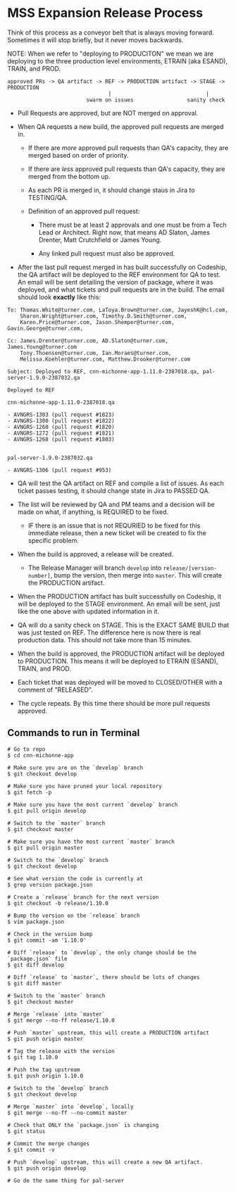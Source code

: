 # MSS Expansion Release Process
Think of this process as a conveyor belt that is always moving forward.
Sometimes it will stop briefly, but it never moves backwards.

NOTE: When we refer to "deploying to PRODUCITON" we mean we are deploying to the
three production level environments, ETRAIN (aka ESAND), TRAIN, and PROD.

```
approved PRs -> QA artifact -> REF -> PRODUCTION artifact -> STAGE -> PRODUCTION
                                |                              |
                         swarm on issues                 sanity check
```

- Pull Requests are approved, but are NOT merged on approval.

- When QA requests a new build, the approved pull requests are merged in.

  - If there are _more_ approved pull requests than QA's capacity, they are
    merged based on order of priority.

  - If there are _less_ approved pull requests than QA's capacity, they are
    merged from the bottom up.

  - As each PR is merged in, it should change staus in Jira to TESTING/QA.

  - Definition of an approved pull request:

    - There must be at least 2 approvals and one must be from a Tech Lead or
      Architect. Right now, that means AD Slaton, James Drenter, Matt
      Crutchfield or James Young.

    - Any linked pull request must also be approved.

- After the last pull request merged in has built successfully on Codeship, the
  QA artifact will be deployed to the REF environment for QA to test.  An email
  will be sent detailing the version of package, where it was deployed, and what
  tickets and pull requests are in the build.  The email should look **exactly**
  like this:

```
To: Thomas.White@turner.com, LaToya.Brown@turner.com, JayeshK@hcl.com,
    Sharon.Wright@turner.com, Timothy.D.Smith@turner.com,
    Karen.Price@turner.com, Jason.Shemper@turner.com, Gavin.George@turner.com,

Cc: James.Drenter@turner.com, AD.Slaton@turner.com, James.Young@turner.com
    Tony.Thoensen@turner.com, Ian.Moraes@turner.com,
    Melissa.Koehler@turner.com, Matthew.Drooker@turner.com

Subject: Deployed to REF, cnn-michonne-app-1.11.0-2387018.qa, pal-server-1.9.0-2387032.qa

Deployed to REF

cnn-michonne-app-1.11.0-2387018.qa

- AVNGRS-1303 (pull request #1823)
- AVNGRS-1300 (pull request #1822)
- AVNGRS-1260 (pull request #1820)
- AVNGRS-1272 (pull request #1821)
- AVNGRS-1268 (pull request #1803)


pal-server-1.9.0-2387032.qa

- AVNGRS-1306 (pull request #953)
```

- QA will test the QA artifact on REF and compile a list of issues.  As each
  ticket passes testing, it should change state in Jira to PASSED QA.

- The list will be reviewed by QA and PM teams and a decision will be made on
  what, if anything, is REQUIRED to be fixed.

  - IF there is an issue that is not REQURIED to be fixed for this immediate
    release, then a new ticket will be created to fix the specific problem.

- When the build is approved, a release will be created.

  - The Release Manager will branch `develop` into `release/[version-number]`,
    bump the version, then merge into `master`.  This will create the PRODUCTION
    artifact.

- When the PRODUCTION artifact has built successfully on Codeship, it will be
  deployed to the STAGE environment.  An email will be sent, just like the one
  above with updated information in it.

- QA will do a sanity check on STAGE.  This is the EXACT SAME BUILD that was
  just tested on REF.  The difference here is now there is real production data.
  This should not take more than 15 minutes.

- When the build is approved, the PRODUCTION artifact will be deployed to
  PRODUCTION.  This means it will be deployed to ETRAIN (ESAND), TRAIN, and
  PROD.

- Each ticket that was deployed will be moved to CLOSED/OTHER with a comment of
  "RELEASED".

- The cycle repeats.  By this time there should be more pull requests approved.


## Commands to run in Terminal

```shell
# Go to repo
$ cd cnn-michonne-app

# Make sure you are on the `develop` branch
$ git checkout develop

# Make sure you have pruned your local repository
$ git fetch -p

# Make sure you have the most current `develop` branch
$ git pull origin develop

# Switch to the `master` branch
$ git checkout master

# Make sure you have the most current `master` branch
$ git pull origin master

# Switch to the `develop` branch
$ git checkout develop

# See what version the code is currently at
$ grep version package.json

# Create a `release` branch for the next version
$ git checkout -b release/1.10.0

# Bump the version on the `release` branch
$ vim package.json

# Check in the version bump
$ git commit -am '1.10.0'

# Diff `release` to `develop`, the only change should be the `package.json` file
$ git diff develop

# Diff `release` to `master`, there should be lots of changes
$ git diff master

# Switch to the `master` branch
$ git checkout master

# Merge `release` into `master`
$ git merge --no-ff release/1.10.0

# Push `master` upstream, this will create a PRODUCTION artifact
$ git push origin master

# Tag the release with the version
$ git tag 1.10.0

# Push the tag upstream
$ git push origin 1.10.0

# Switch to the `develop` branch
$ git checkout develop

# Merge `master` into `develop`, locally
$ git merge --no-ff --no-commit master

# Check that ONLY the `package.json` is changing
$ git status

# Commit the merge changes
$ git commit -v

# Push `develop` upstream, this will create a new QA artifact.
$ git push origin develop

# Go do the same thing for pal-server
```
